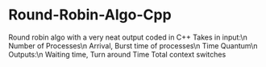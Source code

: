 # Round-Robin-Algo-Cpp
Round robin algo with a very neat output coded in C++
Takes in input:\n
Number of Processes\n
Arrival, Burst time of processes\n
Time Quantum\n
Outputs:\n
Waiting time, Turn around Time
Total context switches
